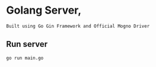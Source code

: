 # Golang Server,

```
Built using Go Gin Framework and Official Mogno Driver 
```
## Run server 

```
go run main.go
```
